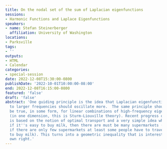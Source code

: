 ```yaml
---
title: On the nodal set of the sum of Laplacian eigenfunctions
sessions:
- Harmonic Functions and Laplace Eigenfunctions
speakers:
- name: Stefan Steinerberger
  affiliation: University of Washington
locations:
- Parksville
tags:
- ''
outputs:
- HTML
- Calendar
categories:
- special-session
date: 2022-12-08T15:30:00-0800
publishDate: '2022-10-01T10:00:00-08:00'
end: 2022-12-08T16:15:00-0800
featured: 'false'
draft: 'false'
abstract: 'One guiding principle is the idea that Laplacian eigenfunctions corresponding
  to larger frequencies should oscillate more.  The same principle should then also
  be true, in some form, for linear combinations of high-frequency eigenfunctions
  (in one dimension, this is Sturm-Liouville theory). Recent progress on this question
  is based on the notion of optimal transport and a very simple idea which we formalize:
  if it''s easy to buy milk, then there are must be many supermarkets (and, conversely,
  if there are only few supermarkets at least some people have to travel a large distance
  to buy milk). This turns into a geometric inequality that is interesting in its
  own right.'
---
```

